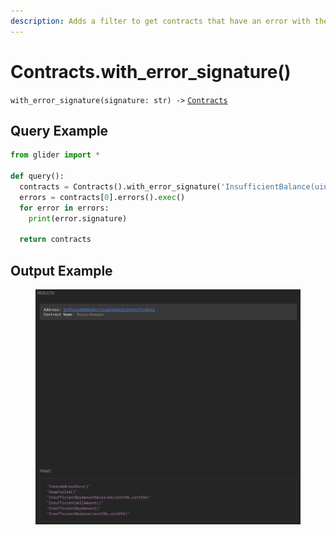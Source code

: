 ```yaml
---
description: Adds a filter to get contracts that have an error with the given signature.
---
```


# Contracts.with\_error\_signature()

`with_error_signature(signature: str) ->` [`Contracts`](./)

## Query Example

```python
from glider import *

def query():
  contracts = Contracts().with_error_signature('InsufficientBalance(uint256,uint256)').exec(1)
  errors = contracts[0].errors().exec()
  for error in errors:
    print(error.signature)

  return contracts
```

## Output Example

<figure><img src="../../.gitbook/assets/image (1) (1) (1) (1) (1) (1) (1) (1) (1) (1) (1) (1) (1) (1) (1) (1) (1) (1).png" alt=""><figcaption></figcaption></figure>

